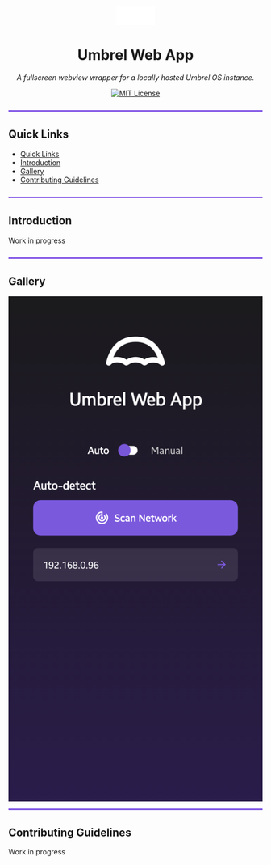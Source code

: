 <div id="top">

  <p align="center">
    <img src="https://raw.githubusercontent.com/beecho01/umbrel-web-app/refs/heads/main/docs/assets/svg/umbrel-logo.svg" alt="Umbrel Logo" width="15%">
  </p>

  <h1 align="center">Umbrel Web App</h1>

  <p align="center">
    <em>A fullscreen webview wrapper for a locally hosted Umbrel OS instance.</em>
  </p>

  <p align="center">
    <a href="https://opensource.org/license/mit/">
      <img src="https://img.shields.io/github/license/beecho01/umbrel-web-app?logo=opensourceinitiative&style=for-the-badge&logoColor=white&label=License&color=8257e6" alt="MIT License">
    </a>
  </p>

</div>

<img src="https://raw.githubusercontent.com/beecho01/umbrel-web-app/refs/heads/main/docs/assets/svg/line.svg" alt="line break" width="100%" height="3px">

## Quick Links

- [Quick Links](#quick-links)
- [Introduction](#introduction)
- [Gallery](#gallery)
- [Contributing Guidelines](#contributing-guidelines)

<img src="https://raw.githubusercontent.com/beecho01/umbrel-web-app/refs/heads/main/docs/assets/svg/line.svg" alt="line break" width="100%" height="3px">

## Introduction

Work in progress

<img src="https://raw.githubusercontent.com/beecho01/umbrel-web-app/refs/heads/main/docs/assets/svg/line.svg" alt="line break" width="100%" height="3px">

## Gallery

<img src="https://raw.githubusercontent.com/beecho01/umbrel-web-app/refs/heads/main/docs/assets/Screenshot_20250218_191251_Expo%20Go.png">

<img src="https://raw.githubusercontent.com/beecho01/umbrel-web-app/refs/heads/main/docs/assets/svg/line.svg" alt="line break" width="100%" height="3px">

## Contributing Guidelines

Work in progress
